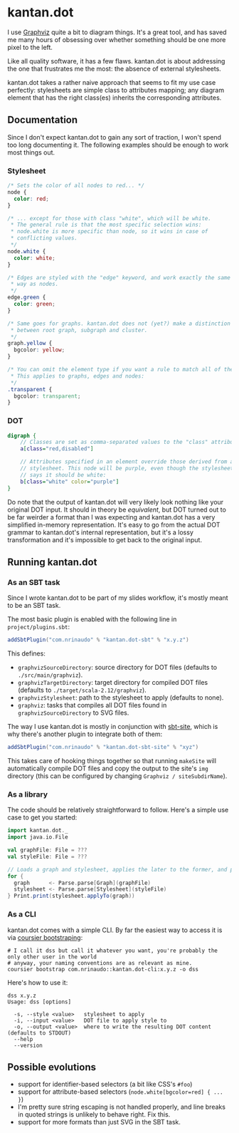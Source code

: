 # kantan.dot

I use [Graphviz](https://graphviz.org/download/) quite a bit to diagram things. It's a great tool, and has saved me many hours of obsessing over whether something should be one more pixel to the left.

Like all quality software, it has a few flaws. kantan.dot is about addressing the one that frustrates me the most: the absence of external stylesheets.

kantan.dot takes a rather naive approach that seems to fit my use case perfectly: stylesheets are simple class to attributes mapping; any diagram element that has the right class(es) inherits the corresponding attributes.

## Documentation

Since I don't expect kantan.dot to gain any sort of traction, I won't spend too long documenting it. The following examples should be enough to work most things out.


### Stylesheet
```css
/* Sets the color of all nodes to red... */
node {
  color: red;
}

/* ... except for those with class "white", which will be white.
 * The general rule is that the most specific selection wins:
 * node.white is more specific than node, so it wins in case of
 * conflicting values.
 */
node.white {
  color: white;
}

/* Edges are styled with the "edge" keyword, and work exactly the same
 * way as nodes.
 */
edge.green {
  color: green;
}

/* Same goes for graphs. kantan.dot does not (yet?) make a distinction
 * between root graph, subgraph and cluster.
 */
graph.yellow {
  bgcolor: yellow;
}

/* You can omit the element type if you want a rule to match all of them.
 * This applies to graphs, edges and nodes:
 */
.transparent {
  bgcolor: transparent;
}
```

### DOT
```dot
digraph {
    // Classes are set as comma-separated values to the "class" attribute.
    a[class="red,disabled"]

    // Attributes specified in an element override those derived from a
    // stylesheet. This node will be purple, even though the stylesheet
    // says it should be white:
    b[class="white" color="purple"]
}
```

Do note that the output of kantan.dot will very likely look nothing like your original DOT input. It should in theory be *equivalent*, but DOT turned out to be far weirder a format than I was expecting
and kantan.dot has a very simplified in-memory representation. It's easy to go from the actual DOT grammar to kantan.dot's internal representation, but it's a lossy transformation and it's impossible to
get back to the original input.

## Running kantan.dot
### As an SBT task
Since I wrote kantan.dot to be part of my slides workflow, it's mostly meant to be an SBT task.

The most basic plugin is enabled with the following line in `project/plugins.sbt`:

```sbt
addSbtPlugin("com.nrinaudo" % "kantan.dot-sbt" % "x.y.z")
```

This defines:
* `graphvizSourceDirectory`: source directory for DOT files (defaults to `./src/main/graphviz`).
* `graphvizTargetDirectory`: target directory for compiled DOT files (defaults to `./target/scala-2.12/graphviz`).
* `graphvizStylesheet`: path to the stylesheet to apply (defaults to none).
* `graphviz`: tasks that compiles all DOT files found in `graphvizSourceDirectory` to SVG files.

The way I use kantan.dot is mostly in conjunction with [sbt-site](https://github.com/sbt/sbt-site), which is why
there's another plugin to integrate both of them:

```sbt
addSbtPlugin("com.nrinaudo" % "kantan.dot-sbt-site" % "xyz")
```

This takes care of hooking things together so that running `makeSite` will automatically compile DOT files and
copy the output to the site's `img` directory (this can be configured by changing `Graphviz / siteSubdirName`).

### As a library

The code should be relatively straightforward to follow. Here's a simple use case to get you started:

```scala
import kantan.dot._
import java.io.File

val graphFile: File = ???
val styleFile: File = ???

// Loads a graph and stylesheet, applies the later to the former, and prints the result to stdout.
for {
  graph      <- Parse.parse[Graph](graphFile)
  stylesheet <- Parse.parse[Stylesheet](styleFile)
} Print.print(stylesheet.applyTo(graph))
```

### As a CLI

kantan.dot comes with a simple CLI. By far the easiest way to access it is via [coursier bootstraping](https://get-coursier.io/docs/cli-bootstrap):

```shell
# I call it dss but call it whatever you want, you're probably the only other user in the world
# anyway, your naming conventions are as relevant as mine.
coursier bootstrap com.nrinaudo::kantan.dot-cli:x.y.z -o dss
```

Here's how to use it:

```shell
dss x.y.z
Usage: dss [options]

  -s, --style <value>   stylesheet to apply
  -i, --input <value>   DOT file to apply style to
  -o, --output <value>  where to write the resulting DOT content (defaults to STDOUT)
  --help
  --version
```

## Possible evolutions

* support for identifier-based selectors (a bit like CSS's `#foo`)
* support for attribute-based selectors (`node.white[bgcolor=red] { ... }`)
* I'm pretty sure string escaping is not handled properly, and line breaks in quoted strings is unlikely to behave right. Fix this.
* support for more formats than just SVG in the SBT task.
